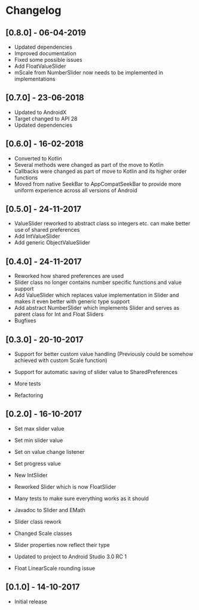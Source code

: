 # Changelog

## [0.8.0] - 06-04-2019

- Updated dependencies
- Improved documentation
- Fixed some possible issues
- Add FloatValueSlider
- mScale from NumberSlider now needs to be implemented in implementations

## [0.7.0] - 23-06-2018

- Updated to AndroidX
- Target changed to API 28
- Updated dependencies

## [0.6.0] - 16-02-2018

- Converted to Kotlin
- Several methods were changed as part of the move to Kotlin
- Callbacks were changed as part of move to Kotlin and its higher order functions
- Moved from native SeekBar to AppCompatSeekBar to provide more uniform experience across all versions of Android

## [0.5.0] - 24-11-2017

- ValueSlider reworked to abstract class so integers etc. can make better use of shared preferences
- Add IntValueSlider
- Add generic ObjectValueSlider

## [0.4.0] - 24-11-2017

- Reworked how shared preferences are used
- Slider class no longer contains number specific functions and value support
- Add ValueSlider which replaces value implementation in Slider and makes it even better with generic type support
- Add abstract NumberSlider which implements Slider and serves as parent class for Int and Float Sliders
- Bugfixes

## [0.3.0] - 20-10-2017

- Support for better custom value handling (Previously could be somehow achieved with custom Scale function)
- Support for automatic saving of slider value to SharedPreferences
- More tests

- Refactoring

## [0.2.0] - 16-10-2017

- Set max slider value
- Set min slider value
- Set on value change listener
- Set progress value
- New IntSlider
- Reworked Slider which is now FloatSlider
- Many tests to make sure everything works as it should
- Javadoc to Slider and EMath

- Slider class rework
- Changed Scale classes
- Slider properties now reflect their type
- Updated to project to Android Studio 3.0 RC 1

- Float LinearScale rounding issue

## [0.1.0] - 14-10-2017

- Initial release

